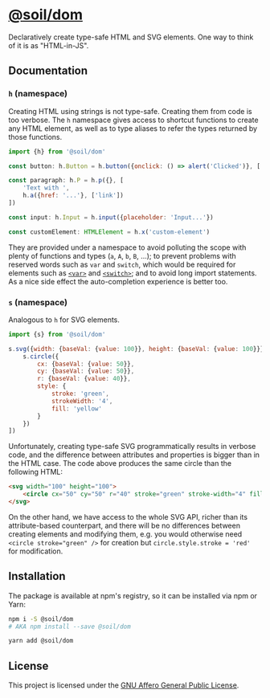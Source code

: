 # [@soil/dom](https://www.npmjs.com/package/@soil/dom)

Declaratively create type-safe HTML and SVG elements. One way to think of it is as "HTML-in-JS".


## Documentation

### `h` (namespace)

Creating HTML using strings is not type-safe. Creating them from code is too verbose. The `h` namespace gives access to shortcut functions to create any HTML element, as well as to type aliases to refer the types returned by those functions.

```js
import {h} from '@soil/dom'

const button: h.Button = h.button({onclick: () => alert('Clicked')}, ['Click me'])

const paragraph: h.P = h.p({}, [
    'Text with ',
    h.a({href: '...'}, ['link'])
])

const input: h.Input = h.input({placeholder: 'Input...'})

const customElement: HTMLElement = h.x('custom-element')
```

They are provided under a namespace to avoid polluting the scope with plenty of functions and types (`a`, `A`, `b`, `B`, ...); to prevent problems with reserved words such as `var` and `switch`, which would be required for elements such as [`<var>`](https://developer.mozilla.org/en-US/docs/Web/HTML/Element/var) and [`<switch>`](https://developer.mozilla.org/en-US/docs/Web/SVG/Element/switch); and to avoid long import statements. As a nice side effect the auto-completion experience is better too.

### `s` (namespace)

Analogous to `h` for SVG elements.

```js
import {s} from '@soil/dom'

s.svg({width: {baseVal: {value: 100}}, height: {baseVal: {value: 100}}}, [
    s.circle({
        cx: {baseVal: {value: 50}},
        cy: {baseVal: {value: 50}},
        r: {baseVal: {value: 40}},
        style: {
            stroke: 'green',
            strokeWidth: '4',
            fill: 'yellow'
        }
    })
])
```

Unfortunately, creating type-safe SVG programmatically results in verbose code, and the difference between attributes and properties is bigger than in the HTML case. The code above produces the same circle than the following HTML:

```html
<svg width="100" height="100">
    <circle cx="50" cy="50" r="40" stroke="green" stroke-width="4" fill="yellow" />
</svg>
```

On the other hand, we have access to the whole SVG API, richer than its attribute-based counterpart, and there will be no differences between creating elements and modifying them, e.g. you would otherwise need `<circle stroke="green" />` for creation but `circle.style.stroke = 'red'` for modification.


## Installation

The package is available at npm's registry, so it can be installed via npm or
Yarn:

```bash
npm i -S @soil/dom
# AKA npm install --save @soil/dom
```

```bash
yarn add @soil/dom
```


## License

This project is licensed under the [GNU Affero General Public License](LICENSE).
